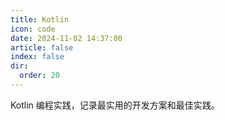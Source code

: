 ```yaml
---
title: Kotlin
icon: code
date: 2024-11-02 14:37:00
article: false
index: false
dir:
  order: 20
---
```


Kotlin 编程实践，记录最实用的开发方案和最佳实践。

<Catalog />